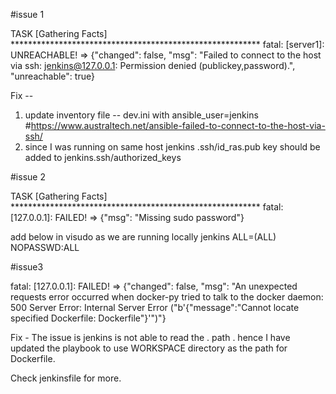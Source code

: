 #issue 1

TASK [Gathering Facts] *********************************************************
fatal: [server1]: UNREACHABLE! => {"changed": false, "msg": "Failed to connect to the host via ssh: jenkins@127.0.0.1: Permission denied (publickey,password).", "unreachable": true}

Fix -- 

1. update inventory file -- dev.ini with ansible_user=jenkins
#https://www.australtech.net/ansible-failed-to-connect-to-the-host-via-ssh/
2. since I was running on same host jenkins .ssh/id_ras.pub key should be added to jenkins.ssh/authorized_keys

#issue 2

TASK [Gathering Facts] *********************************************************
fatal: [127.0.0.1]: FAILED! => {"msg": "Missing sudo password"}

add below in visudo as we are running locally
jenkins     ALL=(ALL) NOPASSWD:ALL

#issue3

fatal: [127.0.0.1]: FAILED! => {"changed": false, "msg": "An unexpected requests error occurred when docker-py tried to talk to the docker daemon: 500 Server Error: Internal Server Error (\"b'{\"message\":\"Cannot locate specified Dockerfile: Dockerfile\"}'\")"}

Fix - The issue is jenkins is not able to read the . path . 
hence I have updated the playbook to use WORKSPACE directory as the path for Dockerfile.

Check jenkinsfile for more.
